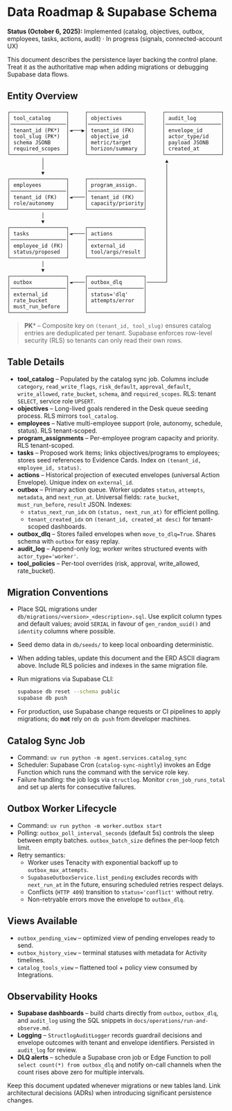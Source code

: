 # Data Roadmap & Supabase Schema

**Status (October 6, 2025):** Implemented (catalog, objectives, outbox, employees, tasks, actions, audit) · In progress (signals, connected-account UX)

This document describes the persistence layer backing the control plane. Treat it as the
authoritative map when adding migrations or debugging Supabase data flows.

## Entity Overview

```
┌──────────────────┐     ┌──────────────────┐     ┌──────────────────┐
│ tool_catalog     │     │ objectives       │     │ audit_log        │
│──────────────────│     │──────────────────│     │──────────────────│
│ tenant_id (PK*)  │◄───▶│ tenant_id (FK)   │     │ envelope_id      │
│ tool_slug (PK*)  │     │ objective_id     │     │ actor_type/id    │
│ schema JSONB     │     │ metric/target    │     │ payload JSONB    │
│ required_scopes  │     │ horizon/summary  │     │ created_at       │
└──────────────────┘     └──────────────────┘     └──────────────────┘
           │                                       ▲
           │                                       │
           ▼                                       │
┌──────────────────┐     ┌──────────────────┐      │
│ employees        │     │ program_assign.  │      │
│──────────────────│     │──────────────────│      │
│ tenant_id (FK)   │◄────│ tenant_id (FK)   │      │
│ role/autonomy    │     │ capacity/priority│      │
└──────────────────┘     └──────────────────┘      │
           │                                       │
           ▼                                       │
┌──────────────────┐     ┌──────────────────┐      │
│ tasks            │◄────│ actions          │      │
│──────────────────│     │──────────────────│      │
│ employee_id (FK) │     │ external_id      │      │
│ status/proposed  │     │ tool/args/result │      │
└──────────────────┘     └──────────────────┘      │
           │                                       │
           ▼                                       │
┌──────────────────┐     ┌──────────────────┐      │
│ outbox           │◄────│ outbox_dlq       │──────┘
│──────────────────│     │──────────────────│
│ external_id      │     │ status='dlq'     │
│ rate_bucket      │     │ attempts/error   │
│ must_run_before  │     │                  │
└──────────────────┘     └──────────────────┘
```

> **PK*** – Composite key on `(tenant_id, tool_slug)` ensures catalog entries are
> deduplicated per tenant. Supabase enforces row-level security (RLS) so tenants can only
> read their own rows.

## Table Details

- **tool_catalog** – Populated by the catalog sync job. Columns include
  `category`, `read_write_flags`, `risk_default`, `approval_default`, `write_allowed`,
  `rate_bucket`, `schema`, and `required_scopes`. RLS: tenant `SELECT`, service role `UPSERT`.
- **objectives** – Long-lived goals rendered in the Desk queue seeding process. RLS
  mirrors `tool_catalog`.
- **employees** – Native multi-employee support (role, autonomy, schedule, status). RLS tenant-scoped.
- **program_assignments** – Per-employee program capacity and priority. RLS tenant-scoped.
- **tasks** – Proposed work items; links objectives/programs to employees; stores seed references to Evidence Cards. Index on `(tenant_id, employee_id, status)`.
- **actions** – Historical projection of executed envelopes (universal Action Envelope). Unique index on `external_id`.
- **outbox** – Primary action queue. Worker updates `status`, `attempts`, `metadata`, and
  `next_run_at`. Universal fields: `rate_bucket`, `must_run_before`, `result` JSON. Indexes:
  - `status_next_run_idx` on `(status, next_run_at)` for efficient polling.
  - `tenant_created_idx` on `(tenant_id, created_at desc)` for tenant-scoped dashboards.
- **outbox_dlq** – Stores failed envelopes when `move_to_dlq=True`. Shares schema with
  `outbox` for easy replay.
- **audit_log** – Append-only log; worker writes structured events with
  `actor_type='worker'`.
- **tool_policies** – Per-tool overrides (risk, approval, write_allowed, rate_bucket).

## Migration Conventions

- Place SQL migrations under `db/migrations/<version>_<description>.sql`. Use explicit
  column types and default values; avoid `SERIAL` in favour of `gen_random_uuid()` and
  `identity` columns where possible.
- Seed demo data in `db/seeds/` to keep local onboarding deterministic.
- When adding tables, update this document and the ERD ASCII diagram above. Include RLS
  policies and indexes in the same migration file.
- Run migrations via Supabase CLI:

  ```bash
  supabase db reset --schema public
  supabase db push
  ```

- For production, use Supabase change requests or CI pipelines to apply migrations; do
  **not** rely on `db push` from developer machines.

## Catalog Sync Job

- Command: `uv run python -m agent.services.catalog_sync`
- Scheduler: Supabase Cron (`catalog-sync-nightly`) invokes an Edge Function which runs
  the command with the service role key.
- Failure handling: the job logs via `structlog`. Monitor `cron_job_runs_total` and set up
  alerts for consecutive failures.

## Outbox Worker Lifecycle

- Command: `uv run python -m worker.outbox start`
- Polling: `outbox_poll_interval_seconds` (default 5s) controls the sleep between empty
  batches. `outbox_batch_size` defines the per-loop fetch limit.
- Retry semantics:
  - Worker uses Tenacity with exponential backoff up to `outbox_max_attempts`.
  - `SupabaseOutboxService.list_pending` excludes records with `next_run_at` in the
    future, ensuring scheduled retries respect delays.
  - Conflicts (`HTTP 409`) transition to `status='conflict'` without retry.
  - Non-retryable errors move the envelope to `outbox_dlq`.

## Views Available

- `outbox_pending_view` – optimized view of pending envelopes ready to send.
- `outbox_history_view` – terminal statuses with metadata for Activity timelines.
- `catalog_tools_view` – flattened tool + policy view consumed by Integrations.

## Observability Hooks

- **Supabase dashboards** – build charts directly from `outbox`, `outbox_dlq`, and
  `audit_log` using the SQL snippets in `docs/operations/run-and-observe.md`.
- **Logging** – `StructlogAuditLogger` records guardrail decisions and envelope outcomes
  with tenant and envelope identifiers. Persisted in `audit_log` for review.
- **DLQ alerts** – schedule a Supabase cron job or Edge Function to poll
  `select count(*) from outbox_dlq` and notify on-call channels when the count rises
  above zero for multiple intervals.

Keep this document updated whenever migrations or new tables land. Link architectural
decisions (ADRs) when introducing significant persistence changes.
